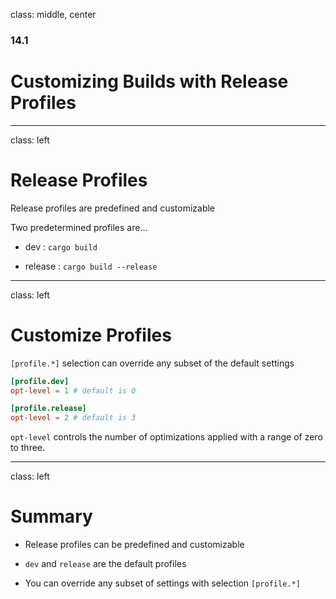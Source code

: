 class: middle, center

### 14.1

# Customizing Builds with Release Profiles

---

class: left

# Release Profiles

Release profiles are predefined and customizable 

Two predetermined profiles are...

* dev :  `cargo build`

* release : `cargo build --release` 
    
---

class: left

# Customize Profiles

`[profile.*]` selection can override any subset of the default settings

```toml
[profile.dev]
opt-level = 1 # default is 0

[profile.release]
opt-level = 2 # default is 3
```

`opt-level` controls the number of optimizations applied with a range of zero 
to three. 

---

class: left

# Summary

* Release profiles can be predefined and customizable

* `dev` and `release` are the default profiles

* You can override any subset of settings with selection `[profile.*]`
